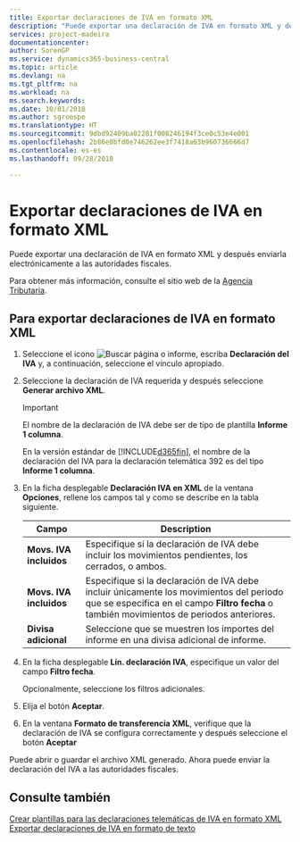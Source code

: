 ```yaml
---
title: Exportar declaraciones de IVA en formato XML
description: "Puede exportar una declaración de IVA en formato XML y después enviarla electrónicamente a las autoridades fiscales."
services: project-madeira
documentationcenter: 
author: SorenGP
ms.service: dynamics365-business-central
ms.topic: article
ms.devlang: na
ms.tgt_pltfrm: na
ms.workload: na
ms.search.keywords: 
ms.date: 10/01/2018
ms.author: sgroespe
ms.translationtype: HT
ms.sourcegitcommit: 9dbd92409ba02281f008246194f3ce0c53e4e001
ms.openlocfilehash: 2b86e0bfd0e746262ee3f7418a63b960736666d7
ms.contentlocale: es-es
ms.lasthandoff: 09/28/2018

---
```

# <a name="export-vat-statements-in-xml-format"></a>Exportar declaraciones de IVA en formato XML
Puede exportar una declaración de IVA en formato XML y después enviarla electrónicamente a las autoridades fiscales.  

Para obtener más información, consulte el sitio web de la [Agencia Tributaria](https://go.microsoft.com/fwlink/?LinkID=238181).  

## <a name="to-export-a-vat-statement-in-xml-format"></a>Para exportar declaraciones de IVA en formato XML  

1.  Seleccione el icono ![Buscar página o informe](../../media/ui-search/search_small.png "icono Buscar página o informe"), escriba **Declaración del IVA** y, a continuación, seleccione el vínculo apropiado.  
2.  Seleccione la declaración de IVA requerida y después seleccione **Generar archivo XML**.  

    > [!IMPORTANT]  
    >  El nombre de la declaración de IVA debe ser de tipo de plantilla **Informe 1 columna**.  
    >   
    >  En la versión estándar de [!INCLUDE[d365fin](../../includes/d365fin_md.md)], el nombre de la declaración del IVA para la declaración telemática 392 es del tipo **Informe 1 columna**.  

3.  En la ficha desplegable **Declaración IVA en XML** de la ventana **Opciones**, rellene los campos tal y como se describe en la tabla siguiente.  
  
    |Campo|Description|  
    |---------------------------------|---------------------------------------|  
    |**Movs. IVA incluidos**|Especifique si la declaración de IVA debe incluir los movimientos pendientes, los cerrados, o ambos.|  
    |**Movs. IVA incluidos**|Especifique si la declaración de IVA debe incluir únicamente los movimientos del periodo que se especifica en el campo **Filtro fecha** o también movimientos de periodos anteriores.|  
    |**Divisa adicional**|Seleccione que se muestren los importes del informe en una divisa adicional de informe.|  

4.  En la ficha desplegable **Lín. declaración IVA**, especifique un valor del campo **Filtro fecha**.  

    Opcionalmente, seleccione los filtros adicionales.  
5.  Elija el botón **Aceptar**.  
6.  En la ventana **Formato de transferencia XML**, verifique que la declaración de IVA se configura correctamente y después seleccione el botón **Aceptar**  

Puede abrir o guardar el archivo XML generado. Ahora puede enviar la declaración del IVA a las autoridades fiscales.  

## <a name="see-also"></a>Consulte también  
 [Crear plantillas para las declaraciones telemáticas de IVA en formato XML](how-to-create-templates-for-telematic-vat-statements-in-xml-file-format.md)   
 [Exportar declaraciones de IVA en formato de texto](how-to-export-vat-statements-in-text-format.md)

